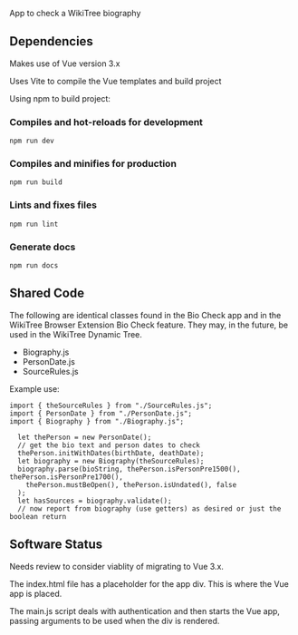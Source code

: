 App to check a WikiTree biography

## Dependencies
Makes use of Vue version 3.x

Uses Vite to compile the Vue templates and build project

Using npm to build project:

### Compiles and hot-reloads for development
```
npm run dev
```

### Compiles and minifies for production
```
npm run build

```
### Lints and fixes files
```
npm run lint
```
### Generate docs
```
npm run docs
```


## Shared Code
The following are identical classes found in the Bio Check app and in the 
WikiTree Browser Extension Bio Check feature. They may, in the future, be
used in the WikiTree Dynamic Tree.
* Biography.js
* PersonDate.js
* SourceRules.js

Example use:
```
import { theSourceRules } from "./SourceRules.js";
import { PersonDate } from "./PersonDate.js";
import { Biography } from "./Biography.js";

  let thePerson = new PersonDate();
  // get the bio text and person dates to check
  thePerson.initWithDates(birthDate, deathDate);
  let biography = new Biography(theSourceRules);
  biography.parse(bioString, thePerson.isPersonPre1500(), thePerson.isPersonPre1700(),
    thePerson.mustBeOpen(), thePerson.isUndated(), false
  );
  let hasSources = biography.validate(); 
  // now report from biography (use getters) as desired or just the boolean return 
```

## Software Status
Needs review to consider viablity of migrating to Vue 3.x. 

The index.html file has a placeholder for the app div. This is
where the Vue app is placed.

The main.js script deals with authentication and then starts the Vue app,
passing arguments to be used when the div is rendered.
